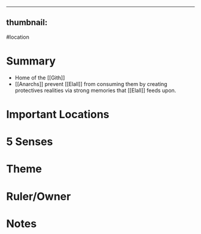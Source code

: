 
---
thumbnail:
---
#location

# Summary
- Home of the [[Gith]]
- [[Anarchs]] prevent [[Elall]] from consuming them by creating protectives realities via strong memories that [[Elall]] feeds upon. 

# Important Locations
# 5 Senses
# Theme
# Ruler/Owner
# Notes
